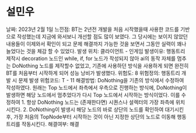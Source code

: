 # 설민우

날짜: 2023년 2월 1일
느낀점: BT는 2년전 개발을 처음 시작했을때 사용한 코드를 기반으로 작성했는데 지금에 와서보니 개선할 점도 많이 보였다. 그 당시에는 보이지 않았던 내용들이 이제와서 확인이 되고 문제 해결까지 가능한 것을 보면서 그동안 실력이 꽤나 늘었다는 것을 체감 할 수 있었다.
발생 위치: 클라이언트 - 인게임
발생이유: 행동트리 제작시 decoration 노드인 while, if, for 노드가 작성되지 않아 ai의 동작 자체를 멈추는 DoNothing 노드를 제작할수 없었고, 기존에 사용하던 방식을 사용하게 되면 완전히 BT를 처음부터 시작하게 되어 성능 낭비가 발생했다.
위험도: 8
위험정의: 행동트리 개발 시 문제 발생
위험코드: T - 11
해결방법: DoNothing을 기존의 방식에서 수정하여 작성하였다. 원래는 Top 노드에서 좌측에서 우측으로 진행하는 방식에, DoNothing이 발생하면 해당 노드에서 멈추었다가 다시  Top 노드에서 시작하는 방식이었다. 이를 수정하여 1. 항상 DoNothing 노드는 (존재한다면) 시퀀스나 설렉터의 가장 좌측에 위치 시킨다. 2. DoNothing이 발생시 해당 노드의 바로 상단의 노드를 확인하여 대기시킨 후, 가장 처음의 TopNode부터 시작하는 것이 아닌 지정한 상단의 노드로 이동해 행동 트리를 작동시킨다.
해결여부: 해결